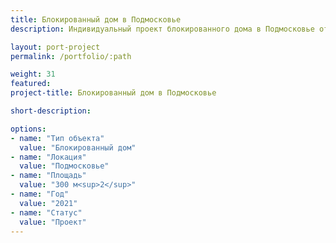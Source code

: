 ```yaml
---
title: Блокированный дом в Подмосковье
description: Индивидуальный проект блокированного дома в Подмосковье от архитектурного бюро А510. Индивидуальное проектирование на заказ.

layout: port-project
permalink: /portfolio/:path

weight: 31
featured:
project-title: Блокированный дом в Подмосковье

short-description: 

options:
- name: "Тип объекта"
  value: "Блокированный дом"
- name: "Локация"
  value: "Подмосковье"
- name: "Площадь"
  value: "300 м<sup>2</sup>"
- name: "Год"
  value: "2021"
- name: "Статус"
  value: "Проект"
---
```

